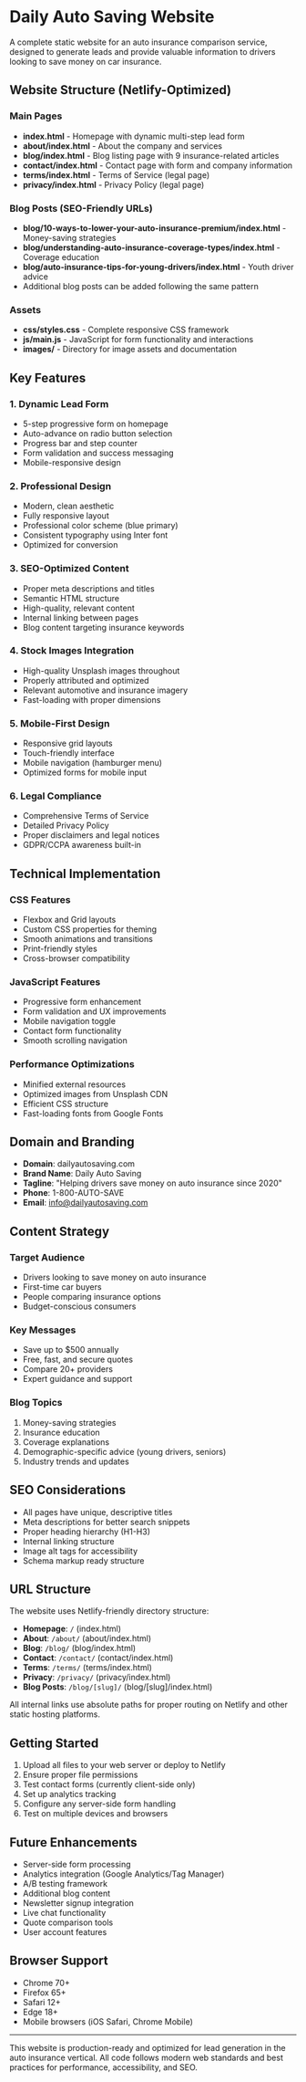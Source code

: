 # Daily Auto Saving Website

A complete static website for an auto insurance comparison service, designed to generate leads and provide valuable information to drivers looking to save money on car insurance.

## Website Structure (Netlify-Optimized)

### Main Pages
- **index.html** - Homepage with dynamic multi-step lead form
- **about/index.html** - About the company and services
- **blog/index.html** - Blog listing page with 9 insurance-related articles
- **contact/index.html** - Contact page with form and company information
- **terms/index.html** - Terms of Service (legal page)
- **privacy/index.html** - Privacy Policy (legal page)

### Blog Posts (SEO-Friendly URLs)
- **blog/10-ways-to-lower-your-auto-insurance-premium/index.html** - Money-saving strategies
- **blog/understanding-auto-insurance-coverage-types/index.html** - Coverage education
- **blog/auto-insurance-tips-for-young-drivers/index.html** - Youth driver advice
- Additional blog posts can be added following the same pattern

### Assets
- **css/styles.css** - Complete responsive CSS framework
- **js/main.js** - JavaScript for form functionality and interactions
- **images/** - Directory for image assets and documentation

## Key Features

### 1. Dynamic Lead Form
- 5-step progressive form on homepage
- Auto-advance on radio button selection
- Progress bar and step counter
- Form validation and success messaging
- Mobile-responsive design

### 2. Professional Design
- Modern, clean aesthetic
- Fully responsive layout
- Professional color scheme (blue primary)
- Consistent typography using Inter font
- Optimized for conversion

### 3. SEO-Optimized Content
- Proper meta descriptions and titles
- Semantic HTML structure
- High-quality, relevant content
- Internal linking between pages
- Blog content targeting insurance keywords

### 4. Stock Images Integration
- High-quality Unsplash images throughout
- Properly attributed and optimized
- Relevant automotive and insurance imagery
- Fast-loading with proper dimensions

### 5. Mobile-First Design
- Responsive grid layouts
- Touch-friendly interface
- Mobile navigation (hamburger menu)
- Optimized forms for mobile input

### 6. Legal Compliance
- Comprehensive Terms of Service
- Detailed Privacy Policy
- Proper disclaimers and legal notices
- GDPR/CCPA awareness built-in

## Technical Implementation

### CSS Features
- Flexbox and Grid layouts
- Custom CSS properties for theming
- Smooth animations and transitions
- Print-friendly styles
- Cross-browser compatibility

### JavaScript Features
- Progressive form enhancement
- Form validation and UX improvements
- Mobile navigation toggle
- Contact form functionality
- Smooth scrolling navigation

### Performance Optimizations
- Minified external resources
- Optimized images from Unsplash CDN
- Efficient CSS structure
- Fast-loading fonts from Google Fonts

## Domain and Branding

- **Domain**: dailyautosaving.com
- **Brand Name**: Daily Auto Saving
- **Tagline**: "Helping drivers save money on auto insurance since 2020"
- **Phone**: 1-800-AUTO-SAVE
- **Email**: info@dailyautosaving.com

## Content Strategy

### Target Audience
- Drivers looking to save money on auto insurance
- First-time car buyers
- People comparing insurance options
- Budget-conscious consumers

### Key Messages
- Save up to $500 annually
- Free, fast, and secure quotes
- Compare 20+ providers
- Expert guidance and support

### Blog Topics
1. Money-saving strategies
2. Insurance education
3. Coverage explanations
4. Demographic-specific advice (young drivers, seniors)
5. Industry trends and updates

## SEO Considerations

- All pages have unique, descriptive titles
- Meta descriptions for better search snippets
- Proper heading hierarchy (H1-H3)
- Internal linking structure
- Image alt tags for accessibility
- Schema markup ready structure

## URL Structure

The website uses Netlify-friendly directory structure:
- **Homepage**: `/` (index.html)
- **About**: `/about/` (about/index.html)
- **Blog**: `/blog/` (blog/index.html)
- **Contact**: `/contact/` (contact/index.html)
- **Terms**: `/terms/` (terms/index.html)
- **Privacy**: `/privacy/` (privacy/index.html)
- **Blog Posts**: `/blog/[slug]/` (blog/[slug]/index.html)

All internal links use absolute paths for proper routing on Netlify and other static hosting platforms.

## Getting Started

1. Upload all files to your web server or deploy to Netlify
2. Ensure proper file permissions
3. Test contact forms (currently client-side only)
4. Set up analytics tracking
5. Configure any server-side form handling
6. Test on multiple devices and browsers

## Future Enhancements

- Server-side form processing
- Analytics integration (Google Analytics/Tag Manager)
- A/B testing framework
- Additional blog content
- Newsletter signup integration
- Live chat functionality
- Quote comparison tools
- User account features

## Browser Support

- Chrome 70+
- Firefox 65+
- Safari 12+
- Edge 18+
- Mobile browsers (iOS Safari, Chrome Mobile)

---

This website is production-ready and optimized for lead generation in the auto insurance vertical. All code follows modern web standards and best practices for performance, accessibility, and SEO.